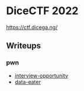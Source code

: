 # DiceCTF 2022

https://ctf.dicega.ng/

## Writeups

### pwn

 - [interview-opportunity](./pwn/interview-opportunity)
 - [data-eater](./pwn/data-eater)
